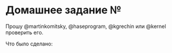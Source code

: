 # Домашнее задание №

Прошу @martinkomitsky, @haseprogram, @kgrechin или @kernel проверить его.

Что было сделано:



